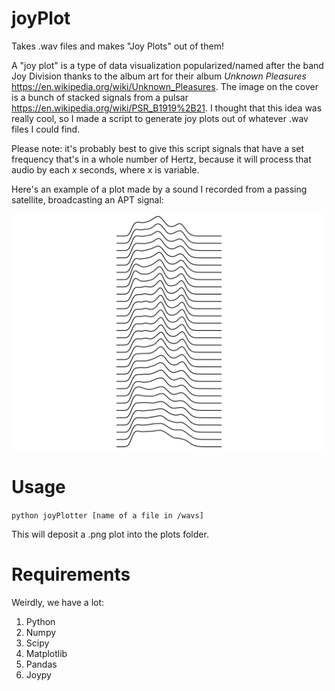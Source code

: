 # joyPlot
Takes .wav files and makes "Joy Plots" out of them!

A "joy plot" is a type of data visualization popularized/named after the band Joy Division thanks to the album art for their album _Unknown Pleasures_ https://en.wikipedia.org/wiki/Unknown_Pleasures. The image on the cover is a bunch of stacked signals from a pulsar https://en.wikipedia.org/wiki/PSR_B1919%2B21. I thought that this idea was really cool, so I made a script to generate joy plots out of whatever .wav files I could find.

Please note: it's probably best to give this script signals that have a set frequency that's in a whole number of Hertz, because it will process that audio by each _x_ seconds, where x is variable.

Here's an example of a plot made by a sound I recorded from a passing satellite, broadcasting an APT signal:

![Here's an example generated by this code](examplePlot.png)

# Usage

`python joyPlotter [name of a file in /wavs]`

This will deposit a .png plot into the plots folder.

# Requirements

Weirdly, we have a lot:

1. Python
2. Numpy
3. Scipy
4. Matplotlib
5. Pandas
6. Joypy
